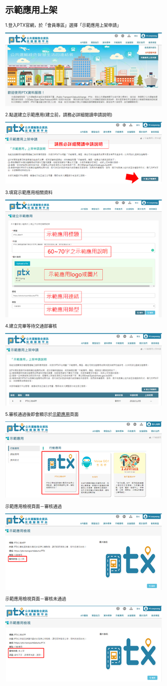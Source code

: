 # 示範應用上架

1.登入PTX官網，於「會員專區」選擇「示範應用上架申請」

![](../.gitbook/assets/image%20%2817%29%20%283%29%20%283%29%20%283%29.png)

2.點選建立示範應用\(建立前，請務必詳細閱讀申請說明\)

![](../.gitbook/assets/image%20%286%29.png)

3.填寫示範應用相關資料

![](../.gitbook/assets/image%20%281%29.png)

4.建立完畢等待交通部審核

![](../.gitbook/assets/image%20%289%29.png)

5.審核通過後即會顯示於[示範應用](https://ptx.transportdata.tw/PTX/Demo/Example)頁面

![](../.gitbook/assets/image%20%288%29.png)

示範應用檢視頁面－審核通過

![](../.gitbook/assets/image%20%285%29%20%282%29%20%282%29.png)

示範應用檢視頁面－審核未通過

![](../.gitbook/assets/image%20%2810%29.png)

